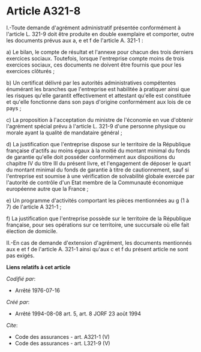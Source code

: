 # Article A321-8

I.-Toute demande d'agrément administratif présentée conformément à l'article L. 321-9 doit être produite en double exemplaire
et comporter, outre les documents prévus aux a, e et f de l'article A. 321-1 : 

a) Le bilan, le compte de résultat et l'annexe pour chacun des trois derniers exercices sociaux. Toutefois, lorsque
l'entreprise compte moins de trois exercices sociaux, ces documents ne doivent être fournis que pour les exercices
clôturés ; 

b) Un certificat délivré par les autorités administratives compétentes énumérant les branches que l'entreprise est habilitée
à pratiquer ainsi que les risques qu'elle garantit effectivement et attestant qu'elle est constituée et qu'elle fonctionne
dans son pays d'origine conformément aux lois de ce pays ; 

c) La proposition à l'acceptation du ministre de l'économie en vue d'obtenir l'agrément spécial prévu à l'article L. 321-9
d'une personne physique ou morale ayant la qualité de mandataire général ; 

d) La justification que l'entreprise dispose sur le territoire de la République française d'actifs au moins égaux à la moitié
du montant minimal du fonds de garantie qu'elle doit posséder conformément aux dispositions du chapitre IV du titre III du
présent livre, et l'engagement de déposer le quart du montant minimal du fonds de garantie à titre de cautionnement, sauf si
l'entreprise est soumise à une vérification de solvabilité globale exercée par l'autorité de contrôle d'un Etat membre de la
Communauté économique européenne autre que la France ; 

e) Un programme d'activités comportant les pièces mentionnées au g (1 à 7) de l'article A 321-1 ; 

f) La justification que l'entreprise possède sur le territoire de la République française, pour ses opérations sur ce
territoire, une succursale où elle fait élection de domicile. 

II.-En cas de demande d'extension d'agrément, les documents mentionnés aux e et f de l'article A. 321-1 ainsi qu'aux c et f
du présent article ne sont pas exigés.

**Liens relatifs à cet article**

_Codifié par_:

  - Arrêté 1976-07-16

_Créé par_:

  - Arrêté 1994-08-08 art. 5, art. 8 JORF 23 août 1994

_Cite_:

  - Code des assurances - art. A321-1 (V)
  - Code des assurances - art. L321-9 (V)
